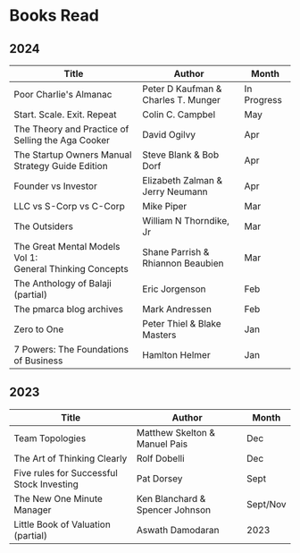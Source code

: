 # Books Read

## 2024
| Title                                                         | Author                              | Month       |
| ------------------------------------------------------------- | ----------------------------------- | ----------- |
| Poor Charlie's Almanac                                        | Peter D Kaufman & Charles T. Munger | In Progress |
| Start. Scale. Exit. Repeat                                    | Colin C. Campbel                    | May         |
| The Theory and Practice of Selling the Aga Cooker             | David Ogilvy                        | Apr         |
| The Startup Owners Manual Strategy Guide Edition              | Steve Blank & Bob Dorf              | Apr         |
| Founder vs Investor                                           | Elizabeth Zalman & Jerry Neumann    | Apr         |
| LLC vs S-Corp vs C-Corp                                       | Mike Piper                          | Mar         |
| The Outsiders                                                 | William N Thorndike, Jr             | Mar         |
| The Great Mental Models Vol 1: <br> General Thinking Concepts | Shane Parrish & Rhiannon Beaubien   | Mar         |
| The Anthology of Balaji (partial)                             | Eric Jorgenson                      | Feb         |
| The pmarca blog archives                                      | Mark Andressen                      | Feb         |
| Zero to One                                                   | Peter Thiel & Blake Masters         | Jan         |
| 7 Powers: The Foundations of Business                         | Hamlton Helmer                      | Jan         |

## 2023
| Title                                     | Author                          | Month    |
| ----------------------------------------- | ------------------------------- | -------- |
| Team Topologies                           | Matthew Skelton & Manuel Pais   | Dec      |
| The Art of Thinking Clearly               | Rolf Dobelli                    | Dec      |
| Five rules for Successful Stock Investing | Pat Dorsey                      | Sept     |
| The New One Minute Manager                | Ken Blanchard & Spencer Johnson | Sept/Nov |
| Little Book of Valuation (partial)        | Aswath Damodaran                | 2023     |